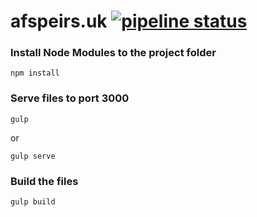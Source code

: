 # afspeirs.uk [![pipeline status](https://gitlab.com/AFSpeirs/afspeirs.gitlab.io/badges/master/pipeline.svg)](https://gitlab.com/AFSpeirs/afspeirs.gitlab.io/commits/master)


### Install Node Modules to the project folder
```
npm install
```

### Serve files to port 3000
```
gulp
```
or
```
gulp serve
```

### Build the files
```
gulp build
```
